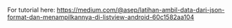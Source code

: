 For tutorial here:
https://medium.com/@asep/latihan-ambil-data-dari-json-format-dan-menampilkannya-di-listview-android-60c1582aa104

